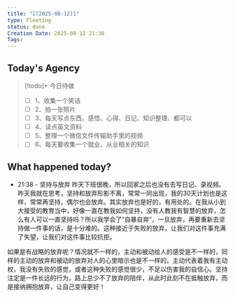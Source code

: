 ```yaml
---
title: "[[2025-08-12]]"
type: Fleeting
status: done
Creation Date: 2025-08-12 21:38
Tags:
---
```

## Today's Agency
> [!todo]+ 今日待做
> - [ ] 1、收集一个笑话
> - [ ] 2、拍一张照片
> - [ ] 3、每天写点东西，感悟、心得、日记、知识整理、都可以
> - [ ] 4、读点英文资料
> - [ ] 5、整理一个微信文件传输助手里的视频
> - [ ] 6、每天要收集一个就业、从业相关的知识

## What happened today?
- 21:38 - 坚持与放弃
昨天下班很晚，所以回家之后也没有去写日记、录视频。昨天我就在思考，坚持和放弃形影不离，常常一同出现，我的30天计划也是这样，常常再坚持，偶尔也会放弃。其实放弃也是好的，有用处的。在我从小到大接受的教育当中，好像一直在教我如何坚持，没有人教我有智慧的放弃，怎么有人可以一直坚持吗？所以我学会了“自暴自弃”，一旦放弃，再要重新去坚持做一件事的话，是十分难的。这种接近于失败的放弃，让我们对这件事充满了失望，让我们对这件事比较抗拒。

如果是有战略的放弃呢？情况就不一样的，主动和被动给人的感受是不一样的，同样的主动的放弃和被动的放弃对人的心里暗示也是不一样的。主动代表着我有主动权，我没有失败的感觉，或者这种失败的感觉很少，不足以伤害我的自信心。坚持注定是一件长远的行为，路上总少不了放弃的陪伴，从此时此刻不在抵触放弃，而是接纳拥抱放弃，让自己变得更好！